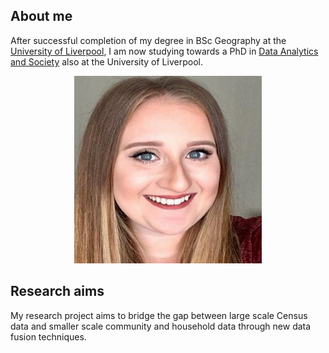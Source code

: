 ## About me

After successful completion of my degree in BSc Geography at the [University of Liverpool](https://www.liverpool.ac.uk/), I am now studying towards a PhD in [Data Analytics and Society](https://datacdt.org/) also at the University of Liverpool.

<p align="center">
  <img width="300" height="300" src="201097149.jpg">
</p>

## Research aims

My research project aims to bridge the gap between large scale Census data and smaller scale community and household data through new data fusion techniques.

